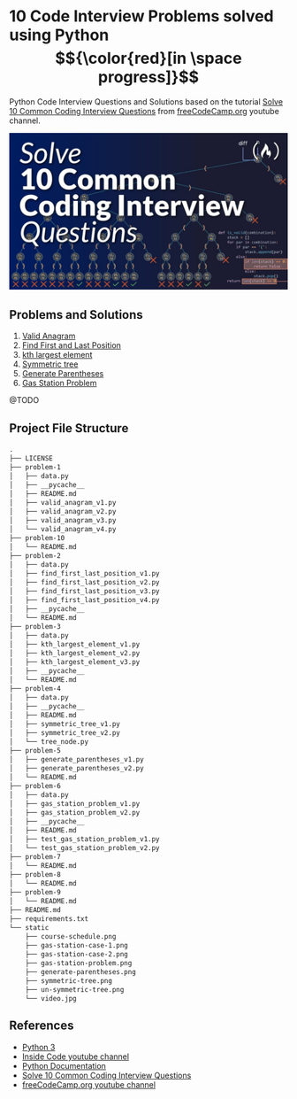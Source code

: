 # 10 Code Interview Problems solved using Python $${\color{red}[in \space progress]}$$

Python Code Interview Questions and Solutions based on the tutorial [Solve 10 Common Coding Interview Questions](https://www.youtube.com/watch?v=Peq4GCPNC5c) from [freeCodeCamp.org](https://www.youtube.com/@freecodecamp) youtube channel.

![](static/video.jpg)

## Problems and Solutions

1) [Valid Anagram](problem-1/README.md)
2) [Find First and Last Position](problem-2/README.md)
3) [kth largest element](problem-3/README.md)
4) [Symmetric tree](problem-4/README.md)
5) [Generate Parentheses](problem-5/README.md)
6) [Gas Station Problem](problem-6/README.md)

@TODO

## Project File Structure

```
.
├── LICENSE
├── problem-1
│   ├── data.py
│   ├── __pycache__
│   ├── README.md
│   ├── valid_anagram_v1.py
│   ├── valid_anagram_v2.py
│   ├── valid_anagram_v3.py
│   └── valid_anagram_v4.py
├── problem-10
│   └── README.md
├── problem-2
│   ├── data.py
│   ├── find_first_last_position_v1.py
│   ├── find_first_last_position_v2.py
│   ├── find_first_last_position_v3.py
│   ├── find_first_last_position_v4.py
│   ├── __pycache__
│   └── README.md
├── problem-3
│   ├── data.py
│   ├── kth_largest_element_v1.py
│   ├── kth_largest_element_v2.py
│   ├── kth_largest_element_v3.py
│   ├── __pycache__
│   └── README.md
├── problem-4
│   ├── data.py
│   ├── __pycache__
│   ├── README.md
│   ├── symmetric_tree_v1.py
│   ├── symmetric_tree_v2.py
│   └── tree_node.py
├── problem-5
│   ├── generate_parentheses_v1.py
│   ├── generate_parentheses_v2.py
│   └── README.md
├── problem-6
│   ├── data.py
│   ├── gas_station_problem_v1.py
│   ├── gas_station_problem_v2.py
│   ├── __pycache__
│   ├── README.md
│   ├── test_gas_station_problem_v1.py
│   └── test_gas_station_problem_v2.py
├── problem-7
│   └── README.md
├── problem-8
│   └── README.md
├── problem-9
│   └── README.md
├── README.md
├── requirements.txt
└── static
    ├── course-schedule.png
    ├── gas-station-case-1.png
    ├── gas-station-case-2.png
    ├── gas-station-problem.png
    ├── generate-parentheses.png
    ├── symmetric-tree.png
    ├── un-symmetric-tree.png
    └── video.jpg

```

## References

- [Python 3](https://www.python.org/)
- [Inside Code youtube channel](https://www.youtube.com/@insidecode)
- [Python Documentation](https://www.python.org/)
- [Solve 10 Common Coding Interview Questions](https://www.youtube.com/watch?v=Peq4GCPNC5c)
- [freeCodeCamp.org youtube channel](https://www.youtube.com/@freecodecamp)


